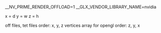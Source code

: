 __NV_PRIME_RENDER_OFFLOAD=1 __GLX_VENDOR_LIBRARY_NAME=nvidia

x = d
y = w
z = h

off files, tet files order: x, y, z
vertices array for opengl order: z, y, x
